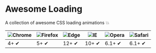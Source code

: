 # Awesome Loading
A collection of awesome CSS loading animations 💥

![Chrome](https://raw.githubusercontent.com/alrra/browser-logos/master/src/chrome/chrome_48x48.png) | ![Firefox](https://raw.githubusercontent.com/alrra/browser-logos/master/src/firefox/firefox_48x48.png) | ![Edge](https://raw.githubusercontent.com/alrra/browser-logos/master/src/edge/edge_48x48.png) |![IE](https://raw.githubusercontent.com/alrra/browser-logos/0d801c6db63d4f369f6505f7cde1ef69617810c2/src/archive/internet-explorer_9-11/internet-explorer_9-11_48x48.png) |![Opera](https://raw.githubusercontent.com/alrra/browser-logos/master/src/opera/opera_48x48.png) | ![Safari](https://raw.githubusercontent.com/alrra/browser-logos/master/src/safari/safari_48x48.png)
--- | --- | --- | --- | --- | --- |
4+ ✔ | 5+ ✔ | 12+ ✔ | 10+ ✔ | 6.1+ ✔ | 6.1+ ✔
